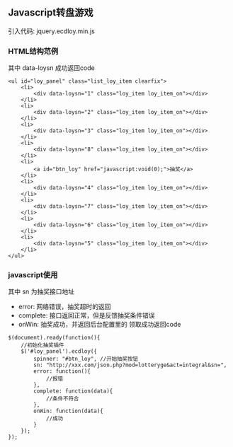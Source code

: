 ## Javascript转盘游戏

引入代码: jquery.ecdloy.min.js

### HTML结构范例

其中 data-loysn 成功返回code

```
<ul id="loy_panel" class="list_loy_item clearfix">
    <li>
        <div data-loysn="1" class="loy_item loy_item_on"></div>
    </li>
    <li>
        <div data-loysn="2" class="loy_item loy_item_on"></div>
    </li>
    <li>
        <div data-loysn="3" class="loy_item loy_item_on"></div>
    </li>
    <li>
        <div data-loysn="8" class="loy_item loy_item_on"></div>
    </li>
    <li>
        <a id="btn_loy" href="javascript:void(0);">抽奖</a>
    </li>
    <li>
        <div data-loysn="4" class="loy_item loy_item_on"></div>
    </li>
    <li>
        <div data-loysn="7" class="loy_item loy_item_on"></div>
    </li>
    <li>
        <div data-loysn="6" class="loy_item loy_item_on"></div>
    </li>
    <li>
        <div data-loysn="5" class="loy_item loy_item_on"></div>
    </li>
</ul>
```

### javascript使用

其中 sn 为抽奖接口地址

- error: 网络错误，抽奖超时的返回
- complete: 接口返回正常，但是反馈抽奖条件错误
- onWin: 抽奖成功，并返回后台配置里的 领取成功返回code

```
$(document).ready(function(){
    //初始化抽奖插件
    $('#loy_panel').ecdloy({
        spinner: "#btn_loy", //开始抽奖按钮
        sn: "http://xxx.com/json.php?mod=lotteryge&act=integral&sn=",
        error: function(){
            //报错
        },
        complete: function(data){
            //条件不符合
        },
        onWin: function(data){
            //成功
        }
    });
});
```